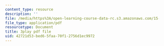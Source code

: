 ```yaml
---
content_type: resource
description: ''
file: /media/https%3A/open-learning-course-data-rc.s3.amazonaws.com/15-071-the-analytics-edge-spring-2017/42721d53bed65faa70f12756d1ec9972_wQvjFfMvXrk.pdf
file_type: application/pdf
resourcetype: Document
title: 3play pdf file
uid: 42721d53-bed6-5faa-70f1-2756d1ec9972
---
```

